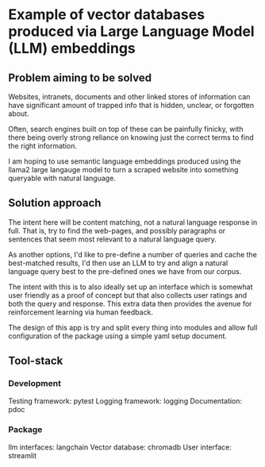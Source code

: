 # Example of vector databases produced via Large Language Model (LLM) embeddings
## Problem aiming to be solved

Websites, intranets, documents and other linked stores of information can have significant amount of trapped info that is hidden, unclear, or forgotten about.

Often, search engines built on top of these can be painfully finicky, with there being overly strong reliance on knowing just the correct terms to find the right information.

I am hoping to use semantic language embeddings produced using the llama2 large langauge model to turn a scraped website into something queryable with natural language.

## Solution approach

The intent here will be content matching, not a natural language response in full. That is, try to find the web-pages, and possibly paragraphs or sentences that seem most relevant to a natural language query.

As another options, I'd like to pre-define a number of queries and cache the best-matched results, I'd then use an LLM to try and align a natural language query best to the pre-defined ones we have from our corpus.

The intent with this is to also ideally set up an interface which is somewhat user friendly as a proof of concept but that also collects user ratings and both the query and response. This extra data then provides the 
avenue for reinforcement learning via human feedback.

The design of this app is try and split every thing into modules and allow full configuration of the package using a simple yaml setup document.

## Tool-stack
### Development
Testing framework: pytest
Logging framework: logging
Documentation: pdoc

### Package
llm interfaces: langchain
Vector database: chromadb
User interface: streamlit